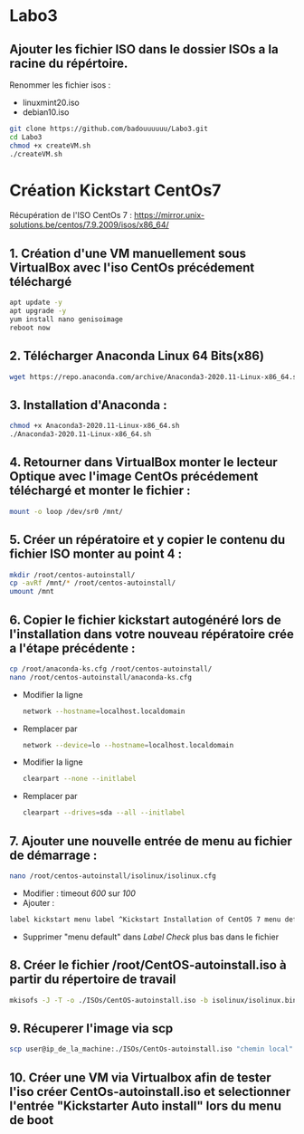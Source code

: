 # Labo3
## Ajouter les fichier ISO dans le dossier ISOs a la racine du répértoire.

Renommer les fichier isos : 
- linuxmint20.iso
- debian10.iso

```sh
git clone https://github.com/badouuuuuu/Labo3.git
cd Labo3
chmod +x createVM.sh
./createVM.sh
```
# Création Kickstart CentOs7

Récupération de l'ISO CentOs 7 : https://mirror.unix-solutions.be/centos/7.9.2009/isos/x86_64/

## 1. Création d'une VM manuellement sous VirtualBox avec l'iso CentOs précédement téléchargé
```sh
apt update -y
apt upgrade -y 
yum install nano genisoimage
reboot now
```

## 2. Télécharger Anaconda Linux 64 Bits(x86)
```sh
wget https://repo.anaconda.com/archive/Anaconda3-2020.11-Linux-x86_64.sh
```

## 3. Installation d'Anaconda :
```sh
chmod +x Anaconda3-2020.11-Linux-x86_64.sh
./Anaconda3-2020.11-Linux-x86_64.sh
```

## 4. Retourner dans VirtualBox monter le lecteur Optique avec l'image CentOs précédement téléchargé et monter le fichier :
```sh
mount -o loop /dev/sr0 /mnt/
```

## 5. Créer un répératoire et y copier le contenu du fichier ISO monter au point 4 :
```sh
mkdir /root/centos-autoinstall/
cp -avRf /mnt/* /root/centos-autoinstall/
umount /mnt
```

## 6. Copier le fichier kickstart autogénéré lors de l'installation dans votre nouveau répératoire crée a l'étape précédente :
```sh
cp /root/anaconda-ks.cfg /root/centos-autoinstall/
nano /root/centos-autoinstall/anaconda-ks.cfg
```
 - Modifier la ligne
   ```sh
   network --hostname=localhost.localdomain
   ```
 - Remplacer par
   ```sh
   network --device=lo --hostname=localhost.localdomain
   ```

 - Modifier la ligne
   ```sh
   clearpart --none --initlabel
   ```
 - Remplacer par
   ```sh
   clearpart --drives=sda --all --initlabel
   ```

## 7. Ajouter une nouvelle entrée de menu au fichier de démarrage :
```sh
nano /root/centos-autoinstall/isolinux/isolinux.cfg
```
- Modifier :
timeout _600_ sur *100*
- Ajouter :
```sh
label kickstart menu label ^Kickstart Installation of CentOS 7 menu default kernel vmlinuz append initrd=initrd.img inst.stage2=hd:LABEL=CentOS\x207\x20x86_64 inst.ks=hd:LABEL=CentOS\x207\x20x86_64:/anaconda-ks.cfg
```
- Supprimer "menu default" dans *Label Check* plus bas dans le fichier

## 8. Créer le fichier /root/CentOS-autoinstall.iso à partir du répertoire de travail

```sh
mkisofs -J -T -o ./ISOs/CentOS-autoinstall.iso -b isolinux/isolinux.bin -c isolinux/boot.cat -no-emul-boot -boot-load-size 4 -boot-info-table -R -m TRANS.TBL -graft-points -V "CentOS 7 x86_64" /root/centos-autoinstall/
```

## 9. Récuperer l'image via scp 
```sh
scp user@ip_de_la_machine:./ISOs/CentOs-autoinstall.iso "chemin local"
```

## 10. Créer une VM via Virtualbox afin de tester l'iso créer CentOs-autoinstall.iso et selectionner l'entrée "Kickstarter Auto install" lors du menu de boot